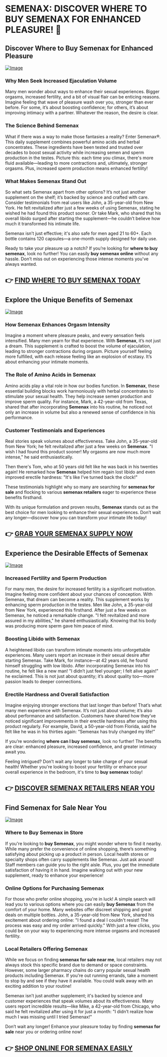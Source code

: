 # SEMENAX: DISCOVER WHERE TO BUY SEMENAX FOR ENHANCED PLEASURE! 🌟

## Discover Where to Buy Semenax for Enhanced Pleasure

[![Image](https://www2.sellhealth.com/22/semenax_2_1.jpg)](https://gchaffi.com/gqbNgaqd)

### Why Men Seek Increased Ejaculation Volume  
Many men wonder about ways to enhance their sexual experiences. Bigger orgasms, increased fertility, and a bit of visual flair can be enticing reasons. Imagine feeling that wave of pleasure wash over you, stronger than ever before. For some, it’s about boosting confidence; for others, it’s about improving intimacy with a partner. Whatever the reason, the desire is clear.

### The Science Behind Semenax  
What if there was a way to make those fantasies a reality? Enter Semenax®. This daily supplement combines powerful amino acids and herbal concentrates. These ingredients have been tested and trusted over decades to boost sexual activity while increasing semen and sperm production in the testes. Picture this: each time you climax, there's more fluid available—leading to more contractions and, ultimately, stronger orgasms. Plus, increased sperm production means enhanced fertility! 

### What Makes Semenax Stand Out  
So what sets Semenax apart from other options? It’s not just another supplement on the shelf; it’s backed by science and crafted with care. Consider testimonials from real users like John, a 35-year-old from New York. He felt revitalized after just a few weeks of using Semenax, stating he wished he had found this product sooner. Or take Mark, who shared that his overall libido surged after starting the supplement—he couldn’t believe how much it transformed his intimate life.

Semenax isn’t just effective; it's also safe for men aged 21 to 60+. Each bottle contains 120 capsules—a one-month supply designed for daily use.

Ready to take your pleasure up a notch? If you’re looking for **where to buy semenax**, look no further! You can easily **buy semenax online** without any hassle. Don’t miss out on experiencing those intense moments you've always wanted.



## 👉 [FIND WHERE TO BUY SEMENAX TODAY](https://gchaffi.com/gqbNgaqd)

## Explore the Unique Benefits of Semenax

[![Image](https://www2.sellhealth.com/22/semenax_bottle_reflection_pills_md.jpg)](https://gchaffi.com/gqbNgaqd)

### How Semenax Enhances Orgasm Intensity
Imagine a moment where pleasure peaks, and every sensation feels intensified. Many men yearn for that experience. With **Semenax**, it’s not just a dream. This supplement is crafted to boost the volume of ejaculation, leading to stronger contractions during orgasm. Picture yourself feeling more fulfilled, with each release feeling like an explosion of ecstasy. It’s about enhancing your intimate moments.

### The Role of Amino Acids in Semenax
Amino acids play a vital role in how our bodies function. In **Semenax**, these essential building blocks work harmoniously with herbal concentrates to stimulate your sexual health. They help increase semen production and improve sperm quality. For instance, Mark, a 42-year-old from Texas, shared that after incorporating **Semenax** into his routine, he noticed not only an increase in volume but also a renewed sense of confidence in his performance.

### Customer Testimonials and Experiences
Real stories speak volumes about effectiveness. Take John, a 35-year-old from New York; he felt revitalized after just a few weeks on **Semenax**. "I wish I had found this product sooner! My orgasms are now much more intense," he said enthusiastically.

Then there's Tom, who at 50 years old felt like he was back in his twenties again! He remarked how **Semenax** helped him regain lost libido and even improved erectile hardness: "It's like I’ve turned back the clock!" 

These testimonials highlight why so many are searching for **semenax for sale** and flocking to various **semenax retailers** eager to experience these benefits firsthand.

With its unique formulation and proven results, **Semenax** stands out as the best choice for men looking to enhance their sexual experiences. Don’t wait any longer—discover how you can transform your intimate life today!



## 👉 [GRAB YOUR SEMENAX SUPPLY NOW](https://gchaffi.com/gqbNgaqd)

## Experience the Desirable Effects of Semenax

[![Image](https://www2.sellhealth.com/22/semenax_pills_md.jpg)](https://gchaffi.com/gqbNgaqd)

### Increased Fertility and Sperm Production  
For many men, the desire for increased fertility is a significant motivation. Imagine feeling more confident about your chances of conception. With Semenax, that dream can become a reality. This supplement works by enhancing sperm production in the testes. Men like John, a 35-year-old from New York, experienced this firsthand. After just a few weeks on Semenax, he noticed a remarkable change. "I felt revitalized and more assured in my abilities," he shared enthusiastically. Knowing that his body was producing more sperm gave him peace of mind.

### Boosting Libido with Semenax  
A heightened libido can transform intimate moments into unforgettable experiences. Many users report an increase in their sexual desire after starting Semenax. Take Mark, for instance—at 42 years old, he found himself struggling with low libido. After incorporating Semenax into his routine, he felt like a new man! "I didn’t just feel younger; I felt alive again!" he exclaimed. This is not just about quantity; it’s about quality too—more passion leads to deeper connections.

### Erectile Hardness and Overall Satisfaction  
Imagine enjoying stronger erections that last longer than before! That’s what many men experience with Semenax. It’s not just about volume; it’s also about performance and satisfaction. Customers have shared how they’ve noticed significant improvements in their erectile hardness after using this product regularly. For example, David, a 50-year-old from Florida, said he felt like he was in his thirties again: “Semenax has truly changed my life!”

If you’re wondering **where can I buy semenax**, look no further! The benefits are clear: enhanced pleasure, increased confidence, and greater intimacy await you.

Feeling intrigued? Don’t wait any longer to take charge of your sexual health! Whether you're looking to boost your fertility or enhance your overall experience in the bedroom, it's time to **buy semenax** today!



## 👉 [DISCOVER SEMENAX RETAILERS NEAR YOU](https://gchaffi.com/gqbNgaqd)

## Find Semenax for Sale Near You

[![Image](https://www2.sellhealth.com/22/semenax_3_5.jpg)](https://gchaffi.com/gqbNgaqd)

### Where to Buy Semenax in Store  
If you're looking to **buy Semenax**, you might wonder where to find it nearby. While many prefer the convenience of online shopping, there’s something satisfying about picking up a product in person. Local health stores or specialty shops often carry supplements like Semenax. Just ask around! Staff members can guide you to the right aisle. Plus, you get the immediate satisfaction of having it in hand. Imagine walking out with your new supplement, ready to enhance your experience!

### Online Options for Purchasing Semenax  
For those who prefer online shopping, you're in luck! A simple search will lead you to various options where you can easily **buy Semenax** from the comfort of your home. Many websites offer discreet shipping and great deals on multiple bottles. John, a 35-year-old from New York, shared his excitement about ordering online: "I found a deal I couldn't resist! The process was easy and my order arrived quickly." With just a few clicks, you could be on your way to experiencing more intense orgasms and increased fertility.

### Local Retailers Offering Semenax  
While we focus on finding **semenax for sale near me**, local retailers may not always stock this specific brand due to demand or space constraints. However, some larger pharmacy chains do carry popular sexual health products including Semenax. If you're out running errands, take a moment to stop by and see if they have it available. You could walk away with an exciting addition to your routine!

Semenax isn’t just another supplement; it's backed by science and customer experiences that speak volumes about its effectiveness. Many users report incredible results—like Mike, a 42-year-old from Chicago, who said he felt revitalized after using it for just a month: "I didn’t realize how much I was missing until I tried Semenax!" 

Don’t wait any longer! Enhance your pleasure today by finding **semenax for sale** near you or ordering online now!



## 👉 [SHOP ONLINE FOR SEMENAX EASILY](https://gchaffi.com/gqbNgaqd)